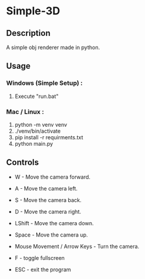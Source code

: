 # Simple-3D
## Description
A simple obj renderer made in python.

## Usage
### Windows (Simple Setup) : 
  1. Execute "run.bat"
### Mac / Linux :
  1. python -m venv venv
  2. ./venv/bin/activate
  3. pip install -r requirments.txt
  4. python main.py

## Controls
- W - Move the camera forward.
- A - Move the camera left.
- S - Move the camera back.
- D - Move the camera right.
  
- LShift - Move the camera down.
- Space - Move the camera up.
  
- Mouse Movement / Arrow Keys - Turn the camera.
  
- F - toggle fullscreen
- ESC - exit the program
